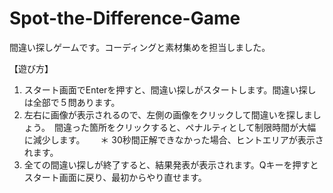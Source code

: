 # Spot-the-Difference-Game
間違い探しゲームです。コーディングと素材集めを担当しました。

【遊び方】
1. スタート画面でEnterを押すと、間違い探しがスタートします。間違い探しは全部で５問あります。
2. 左右に画像が表示されるので、左側の画像をクリックして間違いを探しましょう。　間違った箇所をクリックすると、ペナルティとして制限時間が大幅に減少します。　　
   ＊ 30秒間正解できなかった場合、ヒントエリアが表示されます。
3. 全ての間違い探しが終了すると、結果発表が表示されます。Qキーを押すとスタート画面に戻り、最初からやり直せます。
